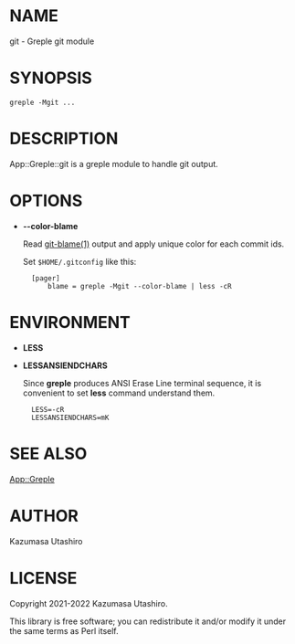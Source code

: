 # NAME

git - Greple git module

# SYNOPSIS

    greple -Mgit ...

# DESCRIPTION

App::Greple::git is a greple module to handle git output.

# OPTIONS

- **--color-blame**

    Read [git-blame(1)](http://man.he.net/man1/git-blame) output and apply unique color for each
    commit ids.

    Set `$HOME/.gitconfig` like this:

        [pager]
            blame = greple -Mgit --color-blame | less -cR

# ENVIRONMENT

- **LESS**
- **LESSANSIENDCHARS**

    Since **greple** produces ANSI Erase Line terminal sequence, it is
    convenient to set **less** command understand them.

        LESS=-cR
        LESSANSIENDCHARS=mK

# SEE ALSO

[App::Greple](https://metacpan.org/pod/App%3A%3AGreple)

# AUTHOR

Kazumasa Utashiro

# LICENSE

Copyright 2021-2022 Kazumasa Utashiro.

This library is free software; you can redistribute it and/or modify
it under the same terms as Perl itself.
